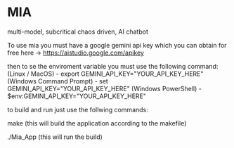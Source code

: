 # MIA
multi-model, subcritical chaos driven, AI chatbot

To use mia you must have a google gemini api key which you can obtain for free here -> https://aistudio.google.com/apikey

then to se the enviroment variable you must use the following command:
(Linux / MacOS) - export GEMINI_API_KEY="YOUR_API_KEY_HERE"
(Windows Command Prompt) - set GEMINI_API_KEY="YOUR_API_KEY_HERE"
(Windows PowerShell) - $env:GEMINI_API_KEY="YOUR_API_KEY_HERE"

to build and run just use the follwing commands:

make (this will build the application according to the makefile)

./Mia_App (this will run the build)
